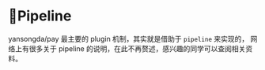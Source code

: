 # 🧪Pipeline

yansongda/pay 最主要的 plugin 机制，其实就是借助于 `pipeline` 来实现的，
网络上有很多关于 pipeline 的说明，在此不再赘述，感兴趣的同学可以查阅相关资料。
